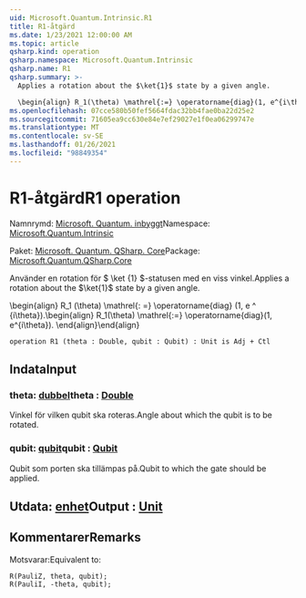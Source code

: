 ```yaml
---
uid: Microsoft.Quantum.Intrinsic.R1
title: R1-åtgärd
ms.date: 1/23/2021 12:00:00 AM
ms.topic: article
qsharp.kind: operation
qsharp.namespace: Microsoft.Quantum.Intrinsic
qsharp.name: R1
qsharp.summary: >-
  Applies a rotation about the $\ket{1}$ state by a given angle.

  \begin{align} R_1(\theta) \mathrel{:=} \operatorname{diag}(1, e^{i\theta}). \end{align}
ms.openlocfilehash: 07cce580b50fef5664fdac32bb4fae0ba22d25e2
ms.sourcegitcommit: 71605ea9cc630e84e7ef29027e1f0ea06299747e
ms.translationtype: MT
ms.contentlocale: sv-SE
ms.lasthandoff: 01/26/2021
ms.locfileid: "98849354"
---
```

# <a name="r1-operation"></a><span data-ttu-id="67709-102">R1-åtgärd</span><span class="sxs-lookup"><span data-stu-id="67709-102">R1 operation</span></span>

<span data-ttu-id="67709-103">Namnrymd: [Microsoft. Quantum. inbyggt](xref:Microsoft.Quantum.Intrinsic)</span><span class="sxs-lookup"><span data-stu-id="67709-103">Namespace: [Microsoft.Quantum.Intrinsic](xref:Microsoft.Quantum.Intrinsic)</span></span>

<span data-ttu-id="67709-104">Paket: [Microsoft. Quantum. QSharp. Core](https://nuget.org/packages/Microsoft.Quantum.QSharp.Core)</span><span class="sxs-lookup"><span data-stu-id="67709-104">Package: [Microsoft.Quantum.QSharp.Core](https://nuget.org/packages/Microsoft.Quantum.QSharp.Core)</span></span>


<span data-ttu-id="67709-105">Använder en rotation för $ \ket {1} $-statusen med en viss vinkel.</span><span class="sxs-lookup"><span data-stu-id="67709-105">Applies a rotation about the $\ket{1}$ state by a given angle.</span></span>

<span data-ttu-id="67709-106">\begin{align} R_1 (\theta) \mathrel{: =} \operatorname{diag} (1, e ^ {i\theta}).</span><span class="sxs-lookup"><span data-stu-id="67709-106">\begin{align} R_1(\theta) \mathrel{:=} \operatorname{diag}(1, e^{i\theta}).</span></span>
<span data-ttu-id="67709-107">\end{align}</span><span class="sxs-lookup"><span data-stu-id="67709-107">\end{align}</span></span>

```qsharp
operation R1 (theta : Double, qubit : Qubit) : Unit is Adj + Ctl
```


## <a name="input"></a><span data-ttu-id="67709-108">Indata</span><span class="sxs-lookup"><span data-stu-id="67709-108">Input</span></span>

### <a name="theta--double"></a><span data-ttu-id="67709-109">theta: [dubbel](xref:microsoft.quantum.lang-ref.double)</span><span class="sxs-lookup"><span data-stu-id="67709-109">theta : [Double](xref:microsoft.quantum.lang-ref.double)</span></span>

<span data-ttu-id="67709-110">Vinkel för vilken qubit ska roteras.</span><span class="sxs-lookup"><span data-stu-id="67709-110">Angle about which the qubit is to be rotated.</span></span>


### <a name="qubit--qubit"></a><span data-ttu-id="67709-111">qubit: [qubit](xref:microsoft.quantum.lang-ref.qubit)</span><span class="sxs-lookup"><span data-stu-id="67709-111">qubit : [Qubit](xref:microsoft.quantum.lang-ref.qubit)</span></span>

<span data-ttu-id="67709-112">Qubit som porten ska tillämpas på.</span><span class="sxs-lookup"><span data-stu-id="67709-112">Qubit to which the gate should be applied.</span></span>



## <a name="output--unit"></a><span data-ttu-id="67709-113">Utdata: [enhet](xref:microsoft.quantum.lang-ref.unit)</span><span class="sxs-lookup"><span data-stu-id="67709-113">Output : [Unit](xref:microsoft.quantum.lang-ref.unit)</span></span>



## <a name="remarks"></a><span data-ttu-id="67709-114">Kommentarer</span><span class="sxs-lookup"><span data-stu-id="67709-114">Remarks</span></span>

<span data-ttu-id="67709-115">Motsvarar:</span><span class="sxs-lookup"><span data-stu-id="67709-115">Equivalent to:</span></span>

```qsharp
R(PauliZ, theta, qubit);
R(PauliI, -theta, qubit);
```